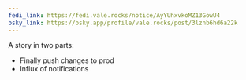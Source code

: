 ```yaml
---
fedi_link: https://fedi.vale.rocks/notice/AyYUhxvkoMZ13GowU4
bsky_link: https://bsky.app/profile/vale.rocks/post/3lznb6hd6a22k
---
```


A story in two parts:

- Finally push changes to prod
- Influx of notifications
